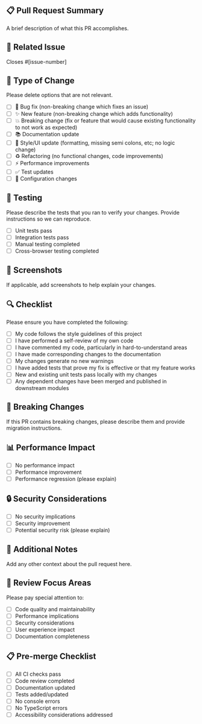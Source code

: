## 📋 Pull Request Summary
A brief description of what this PR accomplishes.

## 🎯 Related Issue
Closes #[issue-number]

## 🔄 Type of Change
Please delete options that are not relevant.

- [ ] 🐛 Bug fix (non-breaking change which fixes an issue)
- [ ] ✨ New feature (non-breaking change which adds functionality)
- [ ] 💥 Breaking change (fix or feature that would cause existing functionality to not work as expected)
- [ ] 📚 Documentation update
- [ ] 🎨 Style/UI update (formatting, missing semi colons, etc; no logic change)
- [ ] ♻️ Refactoring (no functional changes, code improvements)
- [ ] ⚡ Performance improvements
- [ ] ✅ Test updates
- [ ] 🔧 Configuration changes

## 🧪 Testing
Please describe the tests that you ran to verify your changes. Provide instructions so we can reproduce.

- [ ] Unit tests pass
- [ ] Integration tests pass
- [ ] Manual testing completed
- [ ] Cross-browser testing completed

## 📸 Screenshots
If applicable, add screenshots to help explain your changes.

## 🔍 Checklist
Please ensure you have completed the following:

- [ ] My code follows the style guidelines of this project
- [ ] I have performed a self-review of my own code
- [ ] I have commented my code, particularly in hard-to-understand areas
- [ ] I have made corresponding changes to the documentation
- [ ] My changes generate no new warnings
- [ ] I have added tests that prove my fix is effective or that my feature works
- [ ] New and existing unit tests pass locally with my changes
- [ ] Any dependent changes have been merged and published in downstream modules

## 🚀 Breaking Changes
If this PR contains breaking changes, please describe them and provide migration instructions.

## 📊 Performance Impact
- [ ] No performance impact
- [ ] Performance improvement
- [ ] Performance regression (please explain)

## 🔒 Security Considerations
- [ ] No security implications
- [ ] Security improvement
- [ ] Potential security risk (please explain)

## 📝 Additional Notes
Add any other context about the pull request here.

## 🎯 Review Focus Areas
Please pay special attention to:
- [ ] Code quality and maintainability
- [ ] Performance implications
- [ ] Security considerations
- [ ] User experience impact
- [ ] Documentation completeness

## 📋 Pre-merge Checklist
- [ ] All CI checks pass
- [ ] Code review completed
- [ ] Documentation updated
- [ ] Tests added/updated
- [ ] No console errors
- [ ] No TypeScript errors
- [ ] Accessibility considerations addressed
